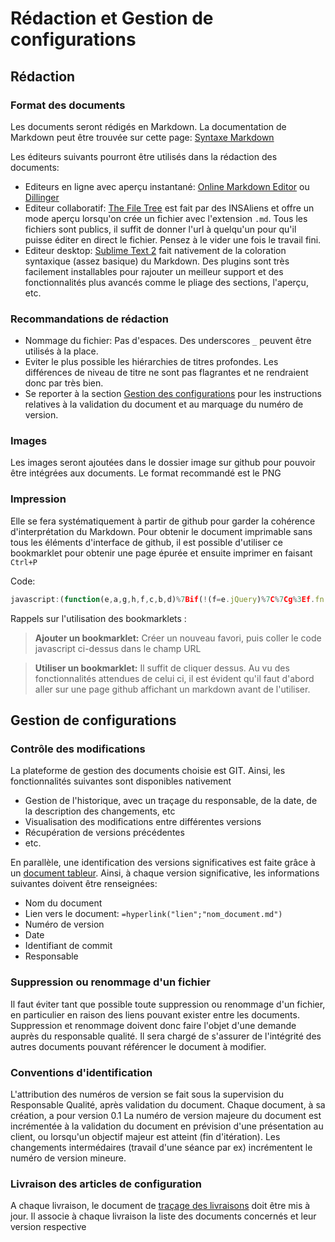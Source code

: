 Rédaction et Gestion de configurations
========

Rédaction
------

### Format des documents ###

Les documents seront rédigés en Markdown. La documentation de Markdown peut être trouvée sur cette page: [Syntaxe Markdown](http://daringfireball.net/projects/markdown/syntax)

Les éditeurs suivants pourront être utilisés dans la rédaction des documents: 

- Editeurs en ligne avec aperçu instantané: [Online Markdown Editor](http://www.ctrlshift.net/project/markdowneditor/) ou [Dillinger](http://dillinger.io/)
- Editeur collaboratif: [The File Tree](https://thefiletree.com/) est fait par des INSAliens et offre un mode aperçu lorsqu'on crée un fichier avec l'extension ``.md``. Tous les fichiers sont publics, il suffit de donner l'url à quelqu'un pour qu'il puisse éditer en direct le fichier. Pensez à le vider une fois le travail fini.
- Editeur desktop: [Sublime Text 2](http://www.sublimetext.com/2) fait nativement de la coloration syntaxique (assez basique) du Markdown.  Des plugins sont très facilement installables pour rajouter un meilleur support et des fonctionnalités plus avancés comme le pliage des sections, l'aperçu, etc.


### Recommandations de rédaction ###
* Nommage du fichier: Pas d'espaces. Des underscores ``_`` peuvent être utilisés à la place.
* Eviter le plus possible les hiérarchies de titres profondes. Les différences de niveau de titre ne sont pas flagrantes et ne rendraient donc par très bien.
* Se reporter à la section [Gestion des configurations](#gestion-de-configurations) pour les instructions relatives à la validation du document et au marquage du numéro de version.

### Images ###
Les images seront ajoutées dans le dossier image sur github pour pouvoir être intégrées aux documents. Le format recommandé est le PNG

### Impression ###

Elle se fera systématiquement à partir de github pour garder la cohérence d'interprétation du Markdown. Pour obtenir le document imprimable sans tous les éléments d'interface de github, il est possible d'utiliser ce bookmarklet pour obtenir une page épurée et ensuite imprimer en faisant ``Ctrl+P``

Code:
```javascript
javascript:(function(e,a,g,h,f,c,b,d)%7Bif(!(f=e.jQuery)%7C%7Cg%3Ef.fn.jquery%7C%7Ch(f))%7Bc=a.createElement(%22script%22);c.type=%22text/javascript%22;c.src=%22http://ajax.googleapis.com/ajax/libs/jquery/%22+g+%22/jquery.min.js%22;c.onload=c.onreadystatechange=function()%7Bif(!b&&(!(d=this.readyState)%7C%7Cd==%22loaded%22%7C%7Cd==%22complete%22))%7Bh((f=e.jQuery).noConflict(1),b=1);f(c).remove()%7D%7D;a.documentElement.childNodes%5B0%5D.appendChild(c)%7D%7D)(window,document,%221.3.2%22,function($,L)%7B$('%23header,%20.pagehead,%20.breadcrumb,%20.commit,%20.meta,%20%23footer,%20%23footer-push,%20.wiki-actions,%20%23last-edit,%20.actions,%20.header').remove();%20$('%23files,%20.file').css(%7B%22background%22:%22none%22,%20%22border%22:%22none%22%7D);%20$('link').removeAttr('media');%7D);
```

Rappels sur l'utilisation des bookmarklets :

>**Ajouter un bookmarklet:** Créer un nouveau favori, puis coller le code javascript ci-dessus dans le champ URL

>**Utiliser un bookmarklet:** Il suffit de cliquer dessus. Au vu des fonctionnalités attendues de celui ci, il est évident qu'il faut d'abord aller sur une page github affichant un markdown avant de l'utiliser.


Gestion de configurations
--------

### Contrôle des modifications ###

La plateforme de gestion des documents choisie est GIT. Ainsi, les fonctionnalités suivantes sont disponibles nativement
- Gestion de l'historique, avec un traçage du responsable, de la date, de la description des changements, etc
- Visualisation des modifications entre différentes versions
- Récupération de versions précédentes
- etc.

En parallèle, une identification des versions significatives est faite grâce à un [document tableur](https://docs.google.com/spreadsheet/ccc?key=0AsECmMGkrcOvdEg2aWI0RzZZYXBHeXBxN2tIbU9iS3c#gid=0).
Ainsi, à chaque version significative, les informations suivantes doivent être renseignées:
- Nom du document
- Lien vers le document: ``=hyperlink("lien";"nom_document.md")``
- Numéro de version
- Date
- Identifiant de commit
- Responsable


### Suppression ou renommage d'un fichier ###

Il faut éviter tant que possible toute suppression ou renommage d'un fichier, en particulier en raison des liens pouvant exister entre les documents. Suppression et renommage doivent donc faire l'objet d'une demande auprès du responsable qualité. Il sera chargé de s'assurer de l'intégrité des autres documents pouvant référencer le document à modifier.


### Conventions d'identification ###

L'attribution des numéros de version se fait sous la supervision du Responsable Qualité, après validation du document.
Chaque document, à sa création, a pour version 0.1
La numéro de version majeure du document est incrémentée à la validation du document en prévision d'une présentation au client, ou lorsqu'un objectif majeur est atteint (fin d'itération).
Les changements intermédaires (travail d'une séance par ex) incrémentent le numéro de version mineure.


### Livraison des articles de configuration ###

A chaque livraison, le document de [traçage des livraisons](https://docs.google.com/spreadsheet/ccc?key=0AsECmMGkrcOvdEg2aWI0RzZZYXBHeXBxN2tIbU9iS3c#gid=1) doit être mis à jour.
Il associe à chaque livraison la liste des documents concernés et leur version respective
